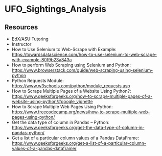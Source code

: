 # UFO_Sightings_Analysis

## Resources
- EdX/ASU Tutoring
- Instructor
- How to Use Selenium to Web-Scrape with Example: https://towardsdatascience.com/how-to-use-selenium-to-web-scrape-with-example-80f9b23a843a
- How to perform Web Scraping using Selenium and Python: https://www.browserstack.com/guide/web-scraping-using-selenium-python
- Python Requests Module: https://www.w3schools.com/python/module_requests.asp
- How to Scrape Multiple Pages of a Website Using Python?: https://www.geeksforgeeks.org/how-to-scrape-multiple-pages-of-a-website-using-python/#google_vignette
- How to Scrape Multiple Web Pages Using Python: https://www.freecodecamp.org/news/how-to-scrape-multiple-web-pages-using-python/
- Get the data type of column in Pandas – Python: https://www.geeksforgeeks.org/get-the-data-type-of-column-in-pandas-python/
- Get a list of a particular column values of a Pandas DataFrame: https://www.geeksforgeeks.org/get-a-list-of-a-particular-column-values-of-a-pandas-dataframe/
